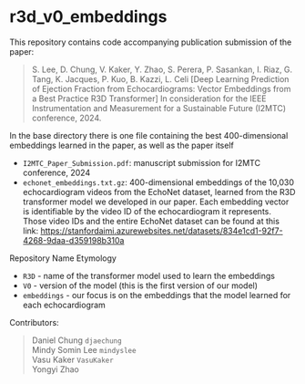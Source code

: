 # r3d_v0_embeddings
This repository contains code accompanying publication submission of the paper: 
> S. Lee, D. Chung, V. Kaker, Y. Zhao, S. Perera, P. Sasankan, I. Riaz, G. Tang, K. Jacques, P. Kuo, B. Kazzi, L. Celi [Deep Learning Prediction of Ejection Fraction from Echocardiograms: Vector Embeddings from a Best Practice R3D Transformer] In consideration for the IEEE Instrumentation and Measurement for a Sustainable Future (I2MTC) conference, 2024.

In the base directory there is one file containing the best 400-dimensional embeddings learned in the paper, as well as the paper itself
* `I2MTC_Paper_Submission.pdf`: manuscript submission for I2MTC conference, 2024
* `echonet_embeddings.txt.gz`: 400-dimensional embeddings of the 10,030 echocardiogram videos from the EchoNet dataset, learned from the R3D transformer model we developed in our paper. Each embedding vector is identifiable by the video ID of the echocardiogram it represents. Those video IDs and the entire EchoNet dataset can be found at this link: https://stanfordaimi.azurewebsites.net/datasets/834e1cd1-92f7-4268-9daa-d359198b310a

Repository Name Etymology
* `R3D` - name of the transformer model used to learn the embeddings
* `V0` - version of the model (this is the first version of our model)
* `embeddings` - our focus is on the embeddings that the model learned for each echocardiogram

Contributors:
> Daniel Chung `djaechung` <br /> Mindy Somin Lee `mindyslee` <br /> Vasu Kaker `VasuKaker` <br /> Yongyi Zhao
